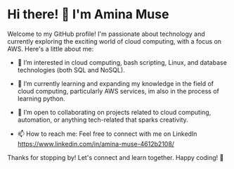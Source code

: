 # Hi there! 👋 I'm Amina Muse

Welcome to my GitHub profile! I'm passionate about technology and currently exploring the exciting world of cloud computing, with a focus on AWS. Here's a little about me:

- 👀 I’m interested in cloud computing, bash scripting, Linux, and database technologies (both SQL and NoSQL).
  
- 🌱 I’m currently learning and expanding my knowledge in the field of cloud computing, particularly AWS services, im also in the process of learning python.

- 💞️ I’m open to collaborating on projects related to cloud computing, automation, or anything tech-related that sparks creativity.

- 📫 How to reach me: Feel free to connect with me on LinkedIn https://www.linkedin.com/in/amina-muse-4612b2108/ 

Thanks for stopping by! Let's connect and learn together. Happy coding! 🚀

<!---
Amina-Muse/Amina-Muse is a ✨ special ✨ repository because its `README.md` (this file) appears on your GitHub profile.
You can click the Preview link to take a look at your changes.
--->
